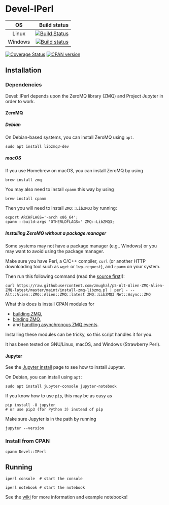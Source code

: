 # Devel-IPerl

| OS      |  Build status |
|:-------:|--------------:|
| Linux   | [![Build Status](https://travis-ci.org/EntropyOrg/p5-Devel-IPerl.png?branch=master)](https://travis-ci.org/EntropyOrg/p5-Devel-IPerl) |
| Windows | [![Build status](https://ci.appveyor.com/api/projects/status/cnlq1vael2mehipa/branch/master?svg=true)](https://ci.appveyor.com/project/zmughal/p5-devel-iperl/branch/master) |

[![Coverage Status](https://coveralls.io/repos/EntropyOrg/p5-Devel-IPerl/badge.png?branch=master)](https://coveralls.io/r/EntropyOrg/p5-Devel-IPerl?branch=master)
[![CPAN version](https://badge.fury.io/pl/Devel-IPerl.svg)](https://metacpan.org/pod/Devel::IPerl)

## Installation

### Dependencies

Devel::IPerl depends upon the ZeroMQ library (ZMQ) and Project Jupyter in order to work.

#### ZeroMQ

##### Debian

On Debian-based systems, you can install ZeroMQ using `apt`.

    sudo apt install libzmq3-dev 

##### macOS

If you use Homebrew on macOS, you can install ZeroMQ by using

    brew install zmq

You may also need to install `cpanm` this way by using

    brew install cpanm

Then you will need to install `ZMQ::LibZMQ3` by running:

    export ARCHFLAGS='-arch x86_64';
    cpanm --build-args 'OTHERLDFLAGS=' ZMQ::LibZMQ3;

##### Installing ZeroMQ without a package manager

Some systems may not have a package manager (e.g,. Windows) or you may want to
avoid using the package manager.

Make sure you have Perl, a C/C++ compiler, `curl` (or another HTTP downloading
tool such as `wget` or `lwp-request`), and `cpanm` on your system.

Then run this following command (read the [source first](https://raw.githubusercontent.com/zmughal/p5-Alt-Alien-ZMQ-Alien-ZMQ-latest/master/maint/install-zmq-libzmq.pl)!):

    curl https://raw.githubusercontent.com/zmughal/p5-Alt-Alien-ZMQ-Alien-ZMQ-latest/master/maint/install-zmq-libzmq.pl | perl - -- Alt::Alien::ZMQ::Alien::ZMQ::latest ZMQ::LibZMQ3 Net::Async::ZMQ

What this does is install CPAN modules for

 - [building ZMQ](https://p3rl.org/Alien::ZMQ::latest),
 - [binding ZMQ](https://p3rl.org/ZMQ::LibZMQ3),
 - and [handling asynchronous ZMQ events](https://p3rl.org/Net::Async::ZMQ).

Installing these modules can be tricky, so this script handles it for you.

It has been tested on GNU/Linux, macOS, and Windows (Strawberry Perl).

#### Jupyter

See the [Jupyter install](http://jupyter.org/install.html) page to see how to
install Jupyter.

On Debian, you can install using `apt`:

    sudo apt install jupyter-console jupyter-notebook

If you know how to use `pip`, this may be as easy as

    pip install -U jupyter
    # or use pip3 (for Python 3) instead of pip

Make sure Jupyter is in the path by running

    jupyter --version

### Install from CPAN

    cpanm Devel::IPerl

## Running

    iperl console  # start the console

    iperl notebook # start the notebook

See the [wiki](https://github.com/EntropyOrg/p5-Devel-IPerl/wiki) for more
information and example notebooks!
